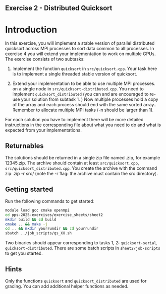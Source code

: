 ## Exercise 2 - Distributed Quicksort
# Introduction
In this exercise, you will implement a stable version of parallel distributed quicksort across MPI processes to sort data common to all processes. 
In exercise 4 you will extend your implementation to work on multiple GPUs.
The exercise consists of two subtasks:

  1. Implement the function `quicksort` in `src/quicksort.cpp`. Your task here is to implement a  single threaded stable version of quicksort.

  2. Extend your implementation to be able to use multiple MPI processes. on a single node in `src/quicksort-distributed.cpp`. You need to implement `quicksort_distributed`  (you can and are encouraged to re-use your solution from subtask 1. ) Now multiple processes hold a copy of the array and each process should end with the same sorted array.. Remember to allocate multiple MPI tasks  (-n should be larger than 1).

For each solution you have to implement there will be more detailed instructions in the corresponding file about what you need to do and what is expected from your implementations.

## Returnables
The solutions should be returned in a single zip file named <your student number>.zip, for example 12345.zip. The archive should contain at least `src/quicksort.cpp`, `src/quicksort_distributed.cpp`. You create the archive with the command zip <your student number>.zip -r src/ (note the -r flag: the archive must contain the src directory).

## Getting started
Run the following commands to get started:

```Bash
module load gcc cmake openmpi
cd pps-2025-exercises/exercise_sheets/sheet2
mkdir build && cd build
cmake .. && make -j
cd .. && mkdir yourrundir && cd yourrundir
sbatch ../job_scripts/qs_XX.sh
```
Two binaries should appear corresponding to tasks 1, 2: `quicksort-serial`, `quicksort-distributed`.
There are some batch scripts in `sheet2/job-scripts` to get you started.

## Hints

Only the functions `quicksort` and `quicksort_distributed` are used for grading. You can add additional helper functions as needed.



